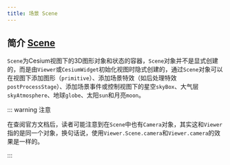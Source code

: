 ```yaml
---
title: 场景 Scene
---
```


## 简介 [Scene](https://cesium.com/learn/cesiumjs/ref-doc/Scene.html?classFilter=scene)


`Scene`为Cesium视图下的3D图形对象和状态的容器，`Scene`对象并不是显式创建的，而是由`Viewer`或`CesiumWidget`初始化视图时隐式创建的，通过`Scene`对象可以在视图下添加图形（`primitive`）、添加场景特效（如后处理特效`postProcessStage`）、添加场景事件或控制视图下的星空`skyBox`、大气层`skyAtmosphere`、地球`globe`、太阳`sun`和月亮`moon`。

::: warning 注意

在查阅官方文档后，读者可能注意到在`Scene`中也有`Camera`对象，其实这和`Viewer`指的是同一个对象，换句话说，使用`Viewer.Scene.camera`和`Viewer.camera`的效果是一样的。

:::
